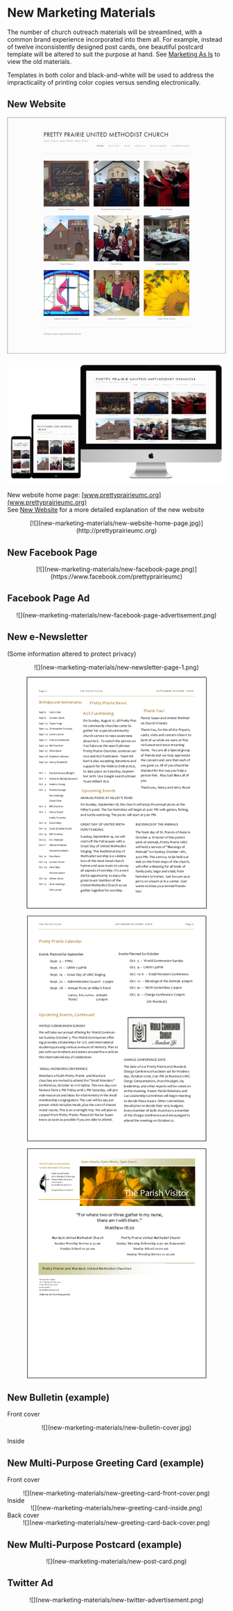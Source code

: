 # New Marketing Materials

The number of church outreach materials will be streamlined, with a common brand experience incorporated into them all. For example, instead of twelve inconsistently designed post cards, one beautiful postcard template will be altered to suit the purpose at hand. See [Marketing As Is](marketing_as_is.md) to view the old materials.

Templates in both color and black-and-white will be used to address the impracticality of printing color copies versus sending electronically.

## New Website

[![](new-marketing-materials/new-website-home-page.jpg)](http://prettyprairieumc.org)

![](new-marketing-materials/new-website-iphone-6+-ipad-imac.png)

New website home page: [www.prettyprairieumc.org](www.prettyprairieumc.org)<br>
See [New Website](new_website.md) for a more detailed explanation of the new website
<center>
[![](new-marketing-materials/new-website-home-page.jpg)](http://prettyprairieumc.org)
</center>

## New Facebook Page

<center>
[![](new-marketing-materials/new-facebook-page.png)](https://www.facebook.com/prettyprairieumc)
</center>

## Facebook Page Ad

<center>
![](new-marketing-materials/new-facebook-page-advertisement.png)
</center>

## New e-Newsletter
(Some information altered to protect privacy) 
<center>
![](new-marketing-materials/new-newsletter-page-1.png)

![](new-marketing-materials/new-newsletter-page-2.png)

![](new-marketing-materials/new-newsletter-page-3.png)

![](new-marketing-materials/new-newsletter-page-4.png)
</center>

## New Bulletin (example)

Front cover
<center>
![](new-marketing-materials/new-bulletin-cover.jpg)
</center>

Inside

## New Multi-Purpose Greeting Card (example)

Front cover<br>
<center>
![](new-marketing-materials/new-greeting-card-front-cover.png)
</center>
Inside<br>
<center>
![](new-marketing-materials/new-greeting-card-inside.png)
</center>
Back cover<br>
<center>
![](new-marketing-materials/new-greeting-card-back-cover.png)
</center>

## New Multi-Purpose Postcard (example)

<center>
![](new-marketing-materials/new-post-card.png)
</center>

## Twitter Ad

<center>
![](new-marketing-materials/new-twitter-advertisement.png)
</center>



